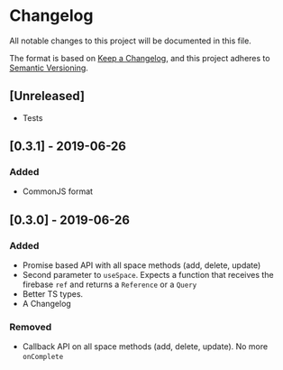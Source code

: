 # Changelog

All notable changes to this project will be documented in this file.

The format is based on [Keep a Changelog](https://keepachangelog.com/en/1.0.0/),
and this project adheres to [Semantic Versioning](https://semver.org/spec/v2.0.0.html).

## [Unreleased]

-   Tests

## [0.3.1] - 2019-06-26

### Added

-   CommonJS format

## [0.3.0] - 2019-06-26

### Added

-   Promise based API with all space methods (add, delete, update)
-   Second parameter to `useSpace`. Expects a function that receives the firebase `ref` and returns a `Reference` or a `Query`
-   Better TS types.
-   A Changelog

### Removed

-   Callback API on all space methods (add, delete, update). No more `onComplete`
